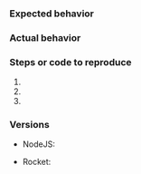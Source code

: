 <!--
	Feel free to use the below template if you're new to submitting issues.
	The more information I have faster, the better for this to be fixed.

	If you're submitting something that doesn't fit the template (like a
	feature request) or want to format it your own way, delete all of this.
-->


### Expected behavior
<!-- It should've done this... -->


### Actual behavior
<!-- And instead did this... -->


### Steps or code to reproduce
<!-- I did this... -->
1.
2.
3.


### Versions
<!-- I installed this... -->
<!-- How to find: `node -v` -->
- NodeJS:
<!-- How to find: `npm list launchpad-rocket` or in in package.json -->
- Rocket:
